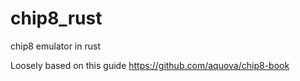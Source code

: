 # chip8_rust
chip8 emulator in rust

Loosely based on this guide https://github.com/aquova/chip8-book